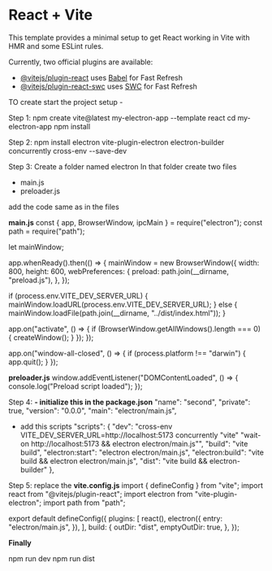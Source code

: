 # React + Vite

This template provides a minimal setup to get React working in Vite with HMR and some ESLint rules.

Currently, two official plugins are available:

- [@vitejs/plugin-react](https://github.com/vitejs/vite-plugin-react/blob/main/packages/plugin-react/README.md) uses [Babel](https://babeljs.io/) for Fast Refresh
- [@vitejs/plugin-react-swc](https://github.com/vitejs/vite-plugin-react-swc) uses [SWC](https://swc.rs/) for Fast Refresh


TO create start the project setup - 

Step 1:
npm create vite@latest my-electron-app --template react
cd my-electron-app
npm install

Step 2:
npm install electron vite-plugin-electron electron-builder concurrently cross-env --save-dev


Step 3:
Create a folder named electron 
  In that folder create two files
- main.js
- preloader.js

add the code same as in the files

**main.js**
const { app, BrowserWindow, ipcMain } = require("electron");
const path = require("path");

let mainWindow;

app.whenReady().then(() => {
  mainWindow = new BrowserWindow({
    width: 800,
    height: 600,
    webPreferences: {
      preload: path.join(__dirname, "preload.js"),
    },
  });

  if (process.env.VITE_DEV_SERVER_URL) {
    mainWindow.loadURL(process.env.VITE_DEV_SERVER_URL);
  } else {
    mainWindow.loadFile(path.join(__dirname, "../dist/index.html"));
  }

  app.on("activate", () => {
    if (BrowserWindow.getAllWindows().length === 0) {
      createWindow();
    }
  });
});

app.on("window-all-closed", () => {
  if (process.platform !== "darwin") {
    app.quit();
  }
});

**preloader.js**
window.addEventListener("DOMContentLoaded", () => {
    console.log("Preload script loaded");
  });


Step 4:
**- initialize this in the package.json**
"name": "second",
  "private": true,
  "version": "0.0.0",
  "main": "electron/main.js",

- add this scripts
  "scripts": {
    "dev": "cross-env VITE_DEV_SERVER_URL=http://localhost:5173 concurrently \"vite\" \"wait-on http://localhost:5173 && electron electron/main.js\"",
    "build": "vite build",
    "electron:start": "electron electron/main.js",
    "electron:build": "vite build && electron electron/main.js",
    "dist": "vite build && electron-builder"
  },


Step 5:
replace the
**vite.config.js**
import { defineConfig } from "vite";
import react from "@vitejs/plugin-react";
import electron from "vite-plugin-electron";
import path from "path";

export default defineConfig({
  plugins: [
    react(),
    electron({
      entry: "electron/main.js",
    }),
  ],
  build: {
    outDir: "dist",
    emptyOutDir: true,
  },
});


**Finally**

npm run dev
npm run dist
  
